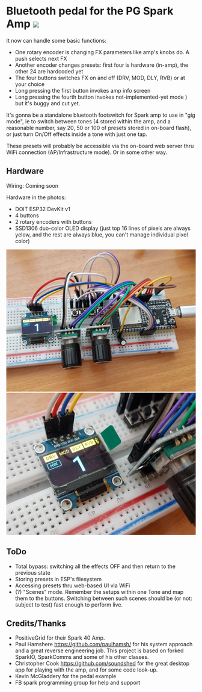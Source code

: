# Bluetooth pedal for the PG Spark Amp [![](https://www.travis-ci.com/copych/BT_Spark_pedal.svg?branch=master)](https://www.travis-ci.com/github/copych/BT_Spark_pedal)
It now can handle some basic functions:
* One rotary encoder is changing FX parameters like amp's knobs do. A push selects next FX
* Another encoder changes presets: first four is hardware (in-amp), the other 24 are hardcoded yet
* The four buttons switches FX on and off (DRV, MOD, DLY, RVB) or at your choice
* Long pressing the first button invokes amp info screen
* Long pressing the fourth button invokes not-implemented-yet mode ) 
but it's buggy and cut yet.

It's gonna be a standalone bluetooth footswitch for Spark amp to use in "gig mode", ie to switch between tones (4 stored within the amp, and a reasonable number, say 20, 50 or 100 of presets stored in on-board flash), or just turn On/Off effects inside a tone with just one tap.

These presets will probably be accessible via the on-board web server thru WiFi connection (AP/Infrastructure mode). Or in some other way.

## Hardware

Wiring: Coming soon

Hardware in the photos:
* DOIT ESP32 DevKit v1
* 4 buttons
* 2 rotary encoders with buttons
* SSD1306 duo-color OLED display (just top 16 lines of pixels are always yelow, and the rest are always blue, you can't manage individual pixel color)

![](/images/2021-05-09%2018-23-49.JPG)
![](/images/2021-05-09%2018-24-17.JPG)

## ToDo

* Total bypass: switching all the effects OFF and then return to the previous state
* Storing presets in ESP's filesystem
* Accessing presets thru web-based UI via WiFi
* (?) "Scenes" mode. Remember the setups within one Tone and map them to the buttons. Switching between such scenes should be (or not: subject to test) fast enough to perform live.


## Credits/Thanks
* PositiveGrid for their Spark 40 Amp.
* Paul Hamshere https://github.com/paulhamsh/ for his system approach and a great reverse engineering job. This project is based on forked SparkIO, SparkComms and some of his other classes.
* Christopher Cook https://github.com/soundshed for the great desktop app for playing with the amp, and for some code look-up.
* Kevin McGladdery for the pedal example
* FB spark programming group for help and support
